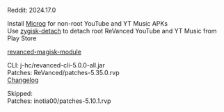Reddit: 2024.17.0  

Install [Microg](https://github.com/ReVanced/GmsCore/releases) for non-root YouTube and YT Music APKs  
Use [zygisk-detach](https://github.com/j-hc/zygisk-detach) to detach root ReVanced YouTube and YT Music from Play Store  

[revanced-magisk-module](https://github.com/j-hc/revanced-magisk-module)
  
CLI: j-hc/revanced-cli-5.0.0-all.jar  
Patches: ReVanced/patches-5.35.0.rvp  
[Changelog](https://github.com/ReVanced/revanced-patches/releases/tag/v5.35.0)  

Skipped:  
Patches: inotia00/patches-5.10.1.rvp    
